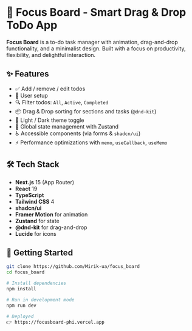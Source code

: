 # 📝 Focus Board - Smart Drag & Drop ToDo App

**Focus Board** is a to-do task manager with animation, drag-and-drop functionality, and a minimalist design. Built with a focus on productivity, flexibility, and delightful interaction.

## ✨ Features

- ✅ Add / remove / edit todos
- 👤 User setup
- 🔍 Filter todos: `All`, `Active`, `Completed`
- 📦 Drag & Drop sorting for sections and tasks (`@dnd-kit`)
- 🌙 Light / Dark theme toggle
- 🧠 Global state management with Zustand
- ♿ Accessible components (via forms & `shadcn/ui`)
- ⚡️ Performance optimizations with `memo`, `useCallback`, `useMemo`

## 🛠️ Tech Stack

- **Next.js** 15 (App Router)
- **React** 19
- **TypeScript**
- **Tailwind CSS** 4
- **shadcn/ui**
- **Framer Motion** for animation
- **Zustand** for state
- **@dnd-kit** for drag-and-drop
- **Lucide** for icons

## 🚀 Getting Started

```bash
git clone https://github.com/Mirik-ua/focus_board
cd focus_board

# Install dependencies
npm install

# Run in development mode
npm run dev

# Deployed
👉 https://focusboard-phi.vercel.app
```
